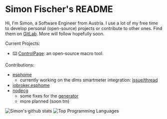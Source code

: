 # Simon Fischer's README

Hi, I'm Simon, a Software Engineer from Austria. I use a lot of my free time to develop personal (open-source) projects or contribute to other ones. Find them on [GitLab](https://gitlab.fischerserver.eu/SimonFischer04). More will follow hopefully soon.

Current Projects:

- ⌨️ [ControlPage](https://gitlab.fischerserver.eu/controlpage): an open-source macro tool.

Contributions:

- [esphome](https://github.com/SimonFischer04/esphome)
    - currently working on the dlms smartmeter integration: [issue/thread](https://github.com/SimonFischer04/esphome/issues/1)
- [iobroker.esphome](https://github.com/SimonFischer04/ioBroker.esphome)
- [nodecg](https://github.com/nodecg)
    - some fixes for the [generator](https://github.com/nodecg/generator-nodecg)
    - more planned (soon tm)

![Simon's github stats](https://github-readme-stats.vercel.app/api?username=SimonFischer04)
![Top Programming Languages](https://github-readme-stats.vercel.app/api/top-langs/?username=SimonFischer04)
